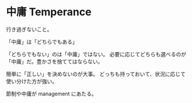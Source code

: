 # 中庸 Temperance

行き過ぎないこと。

「中庸」は「どちらでもある」

「どちらでもない」のは「中庸」ではない。
必要に応じてどちらも選べるのが「中庸」だ。豊かさを捨ててはならない。

簡単に「正しい」を決めないのが大事。
どっちも持っておいて、状況に応じて使い分けた方が強い。

節制や中庸が management にあたる。

